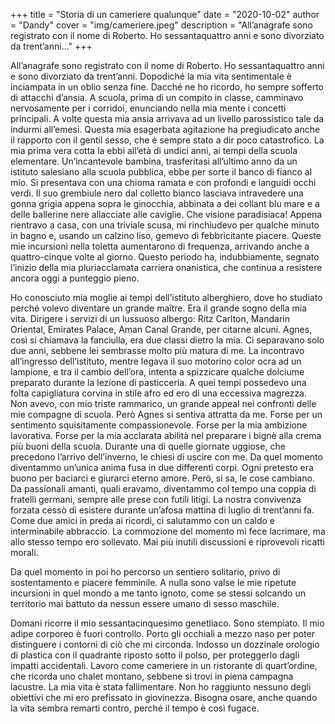 +++
title = "Storia di un cameriere qualunque"
date = "2020-10-02"
author = "Dandy"
cover = "img/cameriere.jpeg"
description = "All’anagrafe sono registrato con il nome di Roberto. Ho sessantaquattro anni e sono divorziato da trent’anni..."
+++

All’anagrafe sono registrato con il nome di Roberto. Ho sessantaquattro anni e sono divorziato da trent’anni. Dopodiché la mia vita sentimentale è inciampata in un oblio senza fine. Dacché ne ho ricordo, ho sempre sofferto di attacchi d’ansia. A scuola, prima di un compito in classe, camminavo nervosamente per i corridoi, enunciando nella mia mente i concetti principali. A volte questa mia ansia arrivava ad un livello parossistico tale da indurmi all’emesi. Questa mia esagerbata agitazione ha pregiudicato anche il rapporto con il gentil sesso, che è sempre stato a dir poco catastrofico. La mia prima vera cotta la ebbi all’età di undici anni, ai tempi della scuola elementare. Un’incantevole bambina, trasferitasi all’ultimo anno da un istituto salesiano alla scuola pubblica, ebbe per sorte il banco di fianco al mio. Si presentava con una chioma ramata e con profondi e languidi occhi verdi. Il suo grembiule nero dal colletto bianco lasciava intravedere una gonna grigia appena sopra le ginocchia, abbinata a dei collant blu mare e a delle ballerine nere allacciate alle caviglie. Che visione paradisiaca! Appena rientravo a casa, con una triviale scusa, mi rinchiudevo per qualche minuto in bagno e, usando un calzino liso, gemevo di febbricitante piacere. Queste mie incursioni nella toletta aumentarono di frequenza, arrivando anche a quattro-cinque volte al giorno. Questo periodo ha, indubbiamente, segnato l’inizio della mia pluriacclamata carriera onanistica, che continua a resistere ancora oggi a punteggio pieno.

Ho conosciuto mia moglie ai tempi dell’istituto alberghiero, dove ho studiato perché volevo diventare un grande maître. Era il grande sogno della mia vita. Dirigere i servizi di un lussuoso albergo: Ritz Carlton, Mandarin Oriental, Emirates Palace, Aman Canal Grande, per citarne alcuni. Agnes, così si chiamava la fanciulla, era due classi dietro la mia. Ci separavano solo due anni, sebbene lei sembrasse molto più matura di me. La incontravo all’ingresso dell’istituto, mentre legava il suo motorino color ocra ad un lampione, e tra il cambio dell’ora, intenta a spizzicare qualche dolciume preparato durante la lezione di pasticceria. A quei tempi possedevo una folta capigliatura corvina in stile afro ed ero di una eccessiva magrezza. Non avevo, con mio triste rammarico, un grande appeal nei confronti delle mie compagne di scuola. Però Agnes si sentiva attratta da me. Forse per un sentimento squisitamente compassionevole. Forse per la mia ambizione lavorativa. Forse per la mia acclarata abilità nel preparare i bignè alla crema più buoni della scuola. Durante una di quelle giornate uggiose, che precedono l’arrivo dell’inverno, le chiesi di uscire con me. Da quel momento diventammo un’unica anima fusa in due differenti corpi. Ogni pretesto era buono per baciarci e giurarci eterno amore. Però, si sa, le cose cambiano. Da passionali amanti, quali eravamo, diventammo col tempo una coppia di fratelli germani, sempre alle prese con futili litigi. La nostra convivenza forzata cessò di esistere durante un’afosa mattina di luglio di trent’anni fa. Come due amici in preda ai ricordi, ci salutammo con un caldo e interminabile abbraccio. La commozione del momento mi fece lacrimare, ma allo stesso tempo ero sollevato. Mai più inutili discussioni e riprovevoli ricatti morali.

Da quel momento in poi ho percorso un sentiero solitario, privo di sostentamento e piacere femminile. A nulla sono valse le mie ripetute incursioni in quel mondo a me tanto ignoto, come se stessi solcando un territorio mai battuto da nessun essere umano di sesso maschile.

Domani ricorre il mio sessantacinquesimo genetliaco. Sono stempiato. Il mio adipe corporeo è fuori controllo. Porto gli occhiali a mezzo naso per poter distinguere i contorni di ciò che mi circonda. Indosso un dozzinale orologio di plastica con il quadrante riposto sotto il polso, per proteggerlo dagli impatti accidentali. Lavoro come cameriere in un ristorante di quart’ordine, che ricorda uno chalet montano, sebbene si trovi in piena campagna lacustre. La mia vita è stata fallimentare. Non ho raggiunto nessuno degli obiettivi che mi ero prefissato in giovinezza. Bisogna osare, anche quando la vita sembra remarti contro, perché il tempo è così fugace.
